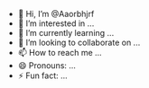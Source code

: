 - 👋 Hi, I’m @Aaorbhjrf
- 👀 I’m interested in ...
- 🌱 I’m currently learning ...
- 💞️ I’m looking to collaborate on ...
- 📫 How to reach me ...
- 😄 Pronouns: ...
- ⚡ Fun fact: ...

<!---
Aaorbhjrf/Aaorbhjrf is a ✨ special ✨ repository because its `README.md` (this file) appears on your GitHub profile.
You can click the Preview link to take a look at your changes.
--->
